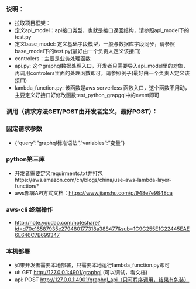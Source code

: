 ### 说明：

* 拉取项目框架：
* 定义api_model：api接口类型，也就是接口返回结构，请参照api_model下的test.py
* 定义base_model: 定义基础字段模型，一般与数据库字段同步，请参照base_model下的test.py(最好由一个负责人定义该接口)
* controlers：主要是业务处理函数
* api.py: 这个graphql数据处理入口，开发者只需要导入api_model里的对象，再调用controlers里面的处理函数即可，请参照例子(最好由一个负责人定义该接口)
* lambda_function.py: 该函数是aws serverless 函数入口，这个函数不用动，主要定义好接口好修改函数test_python_grapgql中的event即可

### 调用（请求方法GET/POST由开发者定义，最好POST）：

### 固定请求参数
* {“query”:”graphql标准语法”,”variables”:”变量”}
### python第三库

* 开发者需要定义requirments.txt并打包https://aws.amazon.com/cn/blogs/china/use-aws-lambda-layer-function/*
* aws部署API方式文档：https://www.jianshu.com/p/948e7e9848ca
### aws-cli 终端操作
* http://note.youdao.com/noteshare?id=d70c16587935e279480177318a388477&sub=1C9C255E1C22445EAE6E646C7B699347

### 本机部署
* 如果开发者需要本地部署，只需要本地运行lambda_function.py即可
* ui:  GET http://127.0.0.1:4901/graphql  (可以调试，看文档)
* api: POST http://127.0.0.1:4901/graphql_api（只可程序调用，结果有包装）
